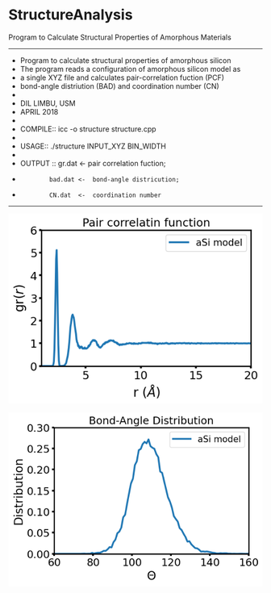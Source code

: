 # StructureAnalysis
Program to Calculate Structural Properties of Amorphous Materials
* *******************************************************************************  
 *   Program to calculate structural properties of amorphous silicon
 *   The program reads a configuration of amorphous silicon model as 
 *   a single XYZ file and calculates pair-correlation fuction (PCF)
 *   bond-angle distriution (BAD) and coordination number (CN)
 *
 *   DIL LIMBU, USM
 *   APRIL 2018
 *
 *   COMPILE:: icc -o structure structure.cpp
 *
 *   USAGE:: ./structure INPUT_XYZ BIN_WIDTH
 *
 *   OUTPUT :: gr.dat  <-  pair correlation fuction;
 *             bad.dat <-  bond-angle districution;
 *             CN.dat  <-  coordination number 
 * *******************************************************************************  

![gr plot](gr.png)

![bad plot](bad.png)

